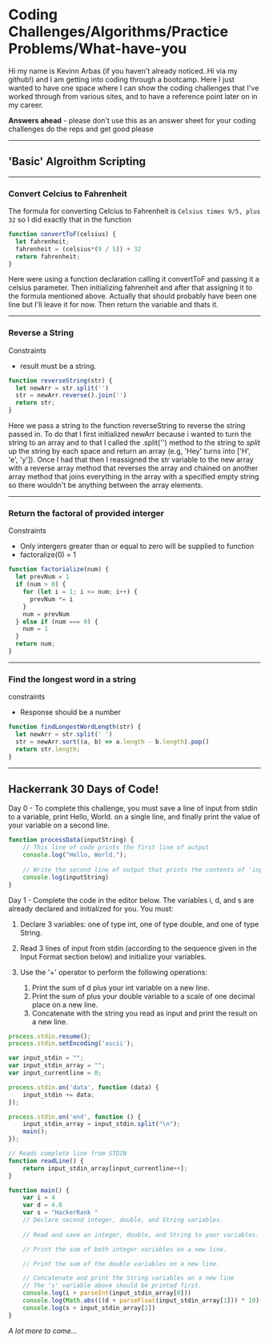 # Coding Challenges/Algorithms/Practice Problems/What-have-you

Hi my name is Kevinn Arbas (if you haven't already noticed..Hi via my github!) and I am getting into coding through a bootcamp.  Here I just wanted to have one space where I can show the coding challenges that I've worked through from various sites, and to have a reference point later on in my career.

**Answers ahead** - please don't use this as an answer sheet for your coding challenges do the reps and get good please

---

## **'Basic' Algroithm Scripting**

---

### Convert Celcius to Fahrenheit
The formula for converting Celcius to Fahrenheit is `Celsius times 9/5, plus 32` so I did exactly that in the function 

```js
function convertToF(celsius) {
  let fahrenheit;
  fahrenheit = (celsius*(9 / 5)) + 32
  return fahrenheit;
}
```
Here were using a function declaration calling it convertToF and passing it a celsius parameter. Then initializing fahrenheit and after that assigning it to the formula mentioned above. Actually that should probably have been one line but I'll leave it for now. Then return the variable and thats it.

---

### Reverse a String 
Constraints 
- result must be a string.

```js
function reverseString(str) {
  let newArr = str.split('')
  str = newArr.reverse().join('')
  return str;
}
```
Here we pass a string to the function reverseString to reverse the string passed in.  To do that I first initialized newArr because i wanted to turn the string to an array and to that I called the .split('') method to the string to *split* up the string by each space and return an array (e.g, 'Hey' turns into ['H', 'e', 'y']). Once I had that then I reassigned the str variable to the new array with a reverse array method that reverses the array and chained on another array method that joins everything in the array with a specified empty string so there wouldn't be anything between the array elements.

---

### Return the factoral of provided interger 
Constraints
- Only intergers greater than or equal to zero will be supplied to function
- factoralize(0) = 1 

```js
function factorialize(num) {
  let prevNum = 1
  if (num > 0) {
    for (let i = 1; i <= num; i++) {
      prevNum *= i
    }
    num = prevNum
  } else if (num === 0) {
    num = 1
  }
  return num;
}
```



---

### Find the longest word in a string

constraints 
- Response should be a number

```js
function findLongestWordLength(str) {
  let newArr = str.split(' ')
  str = newArr.sort((a, b) => a.length - b.length).pop()
  return str.length;
}
```

---

## Hackerrank 30 Days of Code!

Day 0 - To complete this challenge, you must save a line of input from stdin to a variable, print Hello, World. on a single line, and finally print the value of your variable on a second line.

```js
function processData(inputString) {
    // This line of code prints the first line of output
    console.log("Hello, World.");
  
    // Write the second line of output that prints the contents of 'inputString' here.
    console.log(inputString)
}
```

Day 1 - Complete the code in the editor below. The variables i, d, and s are already declared and initialized for you. You must:

1. Declare 3 variables: one of type int, one of type double, and one of type String.
2. Read 3 lines of input from stdin (according to the sequence given in the Input Format section below) and initialize your  variables.
3. Use the '+' operator to perform the following operations:
  
    1. Print the sum of d plus your int variable on a new line.
    2. Print the sum of  plus your double variable to a scale of one decimal place on a new line.
    3. Concatenate  with the string you read as input and print the result on a new line.

```js
process.stdin.resume();
process.stdin.setEncoding('ascii');

var input_stdin = "";
var input_stdin_array = "";
var input_currentline = 0;

process.stdin.on('data', function (data) {
    input_stdin += data;
});

process.stdin.on('end', function () {
    input_stdin_array = input_stdin.split("\n");
    main();    
});

// Reads complete line from STDIN
function readLine() {
    return input_stdin_array[input_currentline++];
}

function main() {
    var i = 4
    var d = 4.0
    var s = "HackerRank "
    // Declare second integer, double, and String variables.
    
    // Read and save an integer, double, and String to your variables.

    // Print the sum of both integer variables on a new line.

    // Print the sum of the double variables on a new line.

    // Concatenate and print the String variables on a new line
    // The 's' variable above should be printed first.
    console.log(i + parseInt(input_stdin_array[0]))
    console.log(Math.abs(((d + parseFloat(input_stdin_array[1])) * 10) / 10).toFixed(1))
    console.log(s + input_stdin_array[2])
}
```

*A lot more to come...*